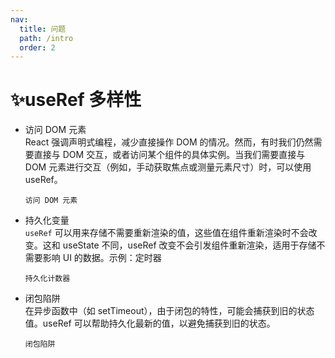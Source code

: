 ```yaml
---
nav:
  title: 问题
  path: /intro
  order: 2
---
```


# ✨useRef 多样性

- 访问 DOM 元素  
  React 强调声明式编程，减少直接操作 DOM 的情况。然而，有时我们仍然需要直接与 DOM 交互，或者访问某个组件的具体实例。当我们需要直接与 DOM 元素进行交互（例如，手动获取焦点或测量元素尺寸）时，可以使用 useRef。

  <code src="./Code1.tsx">访问 DOM 元素 </code>

- 持久化变量  
  `useRef` 可以用来存储不需要重新渲染的值，这些值在组件重新渲染时不会改变。这和 useState 不同，useRef 改变不会引发组件重新渲染，适用于存储不需要影响 UI 的数据。示例：定时器

  <code src="./Code2.tsx">持久化计数器</code>

- 闭包陷阱  
  在异步函数中（如 setTimeout），由于闭包的特性，可能会捕获到旧的状态值。useRef 可以帮助持久化最新的值，以避免捕获到旧的状态。

  <code src="./Code3.tsx">闭包陷阱</code>
